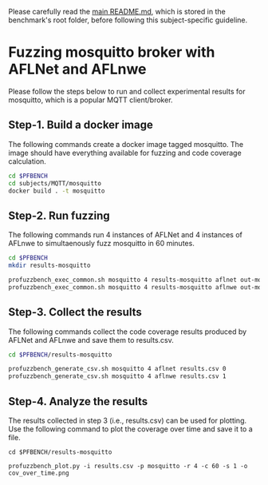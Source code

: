 Please carefully read the [main README.md](../../../README.md), which is stored in the benchmark's root folder, before following this subject-specific guideline.

# Fuzzing mosquitto broker with AFLNet and AFLnwe
Please follow the steps below to run and collect experimental results for mosquitto, which is a popular MQTT client/broker.

## Step-1. Build a docker image
The following commands create a docker image tagged mosquitto. The image should have everything available for fuzzing and code coverage calculation.

```bash
cd $PFBENCH
cd subjects/MQTT/mosquitto
docker build . -t mosquitto
```

## Step-2. Run fuzzing
The following commands run 4 instances of AFLNet and 4 instances of AFLnwe to simultaenously fuzz mosquitto in 60 minutes.

```bash
cd $PFBENCH
mkdir results-mosquitto

profuzzbench_exec_common.sh mosquitto 4 results-mosquitto aflnet out-mosquitto-aflnet "-t 1000+ -m none -P MQTT -D 10000 -q 3 -s 3 -E -K" 3600 5 &
profuzzbench_exec_common.sh mosquitto 4 results-mosquitto aflnwe out-mosquitto-aflnwe "-t 1000+ -m none -D 10000 -K" 3600 5
```

## Step-3. Collect the results
The following commands collect the code coverage results produced by AFLNet and AFLnwe and save them to results.csv.

```bash
cd $PFBENCH/results-mosquitto

profuzzbench_generate_csv.sh mosquitto 4 aflnet results.csv 0
profuzzbench_generate_csv.sh mosquitto 4 aflnwe results.csv 1
```

## Step-4. Analyze the results
The results collected in step 3 (i.e., results.csv) can be used for plotting. Use the following command to plot the coverage over time and save it to a file.

```
cd $PFBENCH/results-mosquitto

profuzzbench_plot.py -i results.csv -p mosquitto -r 4 -c 60 -s 1 -o cov_over_time.png
```
